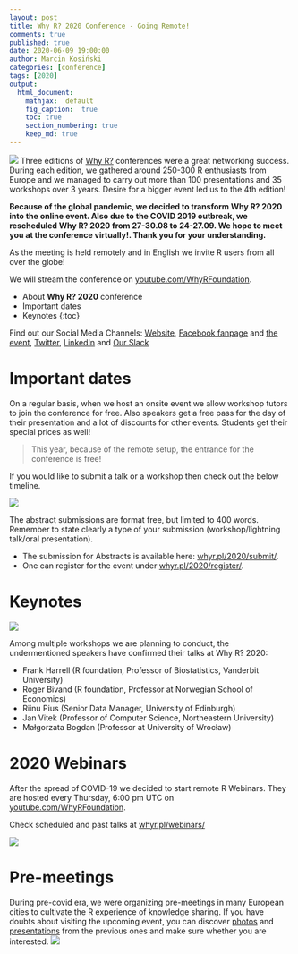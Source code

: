 ```yaml
---
layout: post
title: Why R? 2020 Conference - Going Remote!
comments: true
published: true
date: 2020-06-09 19:00:00
author: Marcin Kosiński
categories: [conference]
tags: [2020]
output:
  html_document:
    mathjax:  default
    fig_caption:  true
    toc: true
    section_numbering: true
    keep_md: true
---
```


<img src="/foundation/images/fulls/whyr2020/updated_cover2020_small.jpg" class="fit image"> Three editions of [Why R?](http://whyr.pl/) conferences were a great networking success. During each edition, we gathered around 250-300 R enthusiasts from Europe and we managed to carry out more than 100 presentations and 35 workshops over 3 years. Desire for a bigger event led us to the 4th edition!

**Because of the global pandemic, we decided to transform Why R? 2020 into the online event. Also due to the COVID 2019 outbreak, we rescheduled Why R? 2020 from 27-30.08 to 24-27.09. We hope to meet you at the conference virtually!. Thank you for your understanding.**

As the meeting is held remotely and in English we invite R users from all over the globe!

We will stream the conference on [youtube.com/WhyRFoundation](youtube.com/WhyRFoundation).


* About **Why R? 2020** conference
* Important dates
* Keynotes
{:toc}


Find out our Social Media Channels: [Website](http://whyr.pl/2020/), [Facebook fanpage](https://www.facebook.com/whyRconf/) and [the event](https://www.facebook.com/events/338207787063345/), [Twitter](https://twitter.com/whyRconf), [LinkedIn](https://www.linkedin.com/company/why-r/) and [Our Slack](https://join.slack.com/t/whyr/shared_invite/enQtNzcwMjExODk0NzM3LTRkMjhkYzliYzc5MGJhMzRlMzc1YzM0ZWJmNjM4MGNmMmM0MzYzZWJjYjhkZWM4ODA3MGY4MTUwNmJhMGNjNmY)

# Important dates

On a regular basis, when we host an onsite event we allow workshop tutors to join the conference for free.
Also speakers get a free pass for the day of their presentation and a lot of discounts for other events.
Students get their special prices as well!

> This year, because of the remote setup, the entrance for the conference is free!

If you would like to submit a talk or a workshop then check out the below timeline.

<img src="/foundation/images/fulls/whyr2020/timeline_covid.JPG" class="fit image">

The abstract submissions are format free, but limited to 400 words. Remember to state clearly a type of your submission (workshop/lightning talk/oral presentation). 

- The submission for Abstracts is available here: [whyr.pl/2020/submit/](http://2020.whyr.pl/submit/). 
- One can register for the event under [whyr.pl/2020/register/](http://2020.whyr.pl/register/).

# Keynotes

<img src="/foundation/images/fulls/whyr2020/all_keynotes.JPG" class="fit image">

Among multiple workshops we are planning to conduct, the undermentioned speakers have confirmed their talks at Why R? 2020: 
- Frank Harrell (R foundation, Professor of Biostatistics, Vanderbit University)
- Roger Bivand (R foundation, Professor at Norwegian School of Economics)
- Riinu Pius (Senior Data Manager, University of Edinburgh)
- Jan Vitek (Professor of Computer Science, Northeastern University)
- Małgorzata Bogdan (Professor at University of Wrocław)


# 2020 Webinars

After the spread of COVID-19 we decided to start remote R Webinars. They are hosted every Thursday, 6:00 pm UTC on [youtube.com/WhyRFoundation](youtube.com/WhyRFoundation).

Check scheduled and past talks at [whyr.pl/webinars/](http://whyr.pl/webinars/)

<img src="/foundation/images/fulls/whyr2020/webinars.jpg" class="fit image">

# Pre-meetings

During pre-covid era, we were organizing pre-meetings in many European cities to cultivate the R experience of knowledge sharing. If you have doubts about visiting the upcoming event, you can discover [photos](https://www.facebook.com/pg/whyRconf/photos/?tab=albums&ref=page_internal) and [presentations](https://www.youtube.com/playlist?list=PLKMUlj_pGn_mlL_Cvpl-H74EP6kftq76J) from the previous ones and make sure whether you are interested.
<img src="https://2020.whyr.pl/img/meetings.jpg" class="fit image">

